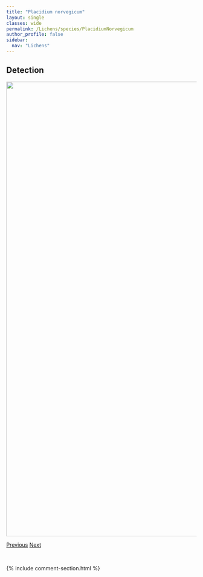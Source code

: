 ```yaml
---
title: "Placidium norvegicum"
layout: single
classes: wide
permalink: /Lichens/species/PlacidiumNorvegicum
author_profile: false
sidebar:
  nav: "Lichens"
---
```


<h2>Detection</h2>

<a href="https://drive.google.com/uc?export=view&id=1obUAqh_IV9zWNsq2iDuKM1cgW57OhUkb">
<img src="https://drive.google.com/uc?export=view&id=1obUAqh_IV9zWNsq2iDuKM1cgW57OhUkb" height = "1200" width = "800">
</a>


<a href="/DevelopmentWebsite/Lichens/species/PhysconiaPerisidiosa" class="pagination--pager" title="Physconia perisidiosa">Previous</a> <a href="/DevelopmentWebsite/Lichens/species/PlatismatiaGlauca" class="pagination--pager" title="Platismatia glauca">Next</a>

<p>&nbsp;</p>

{% include comment-section.html %}
